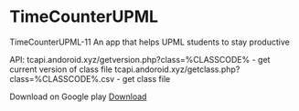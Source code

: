# TimeCounterUPML
TimeCounterUPML-11
An app that helps UPML students to stay productive

API:
tcapi.andoroid.xyz/getversion.php?class=%CLASSCODE% - get current version of class file
tcapi.andoroid.xyz/getclass.php?class=%CLASSCODE%.csv - get class file

Download on Google play
<a href="http://tc.andoroid.xyz">Download</a>
